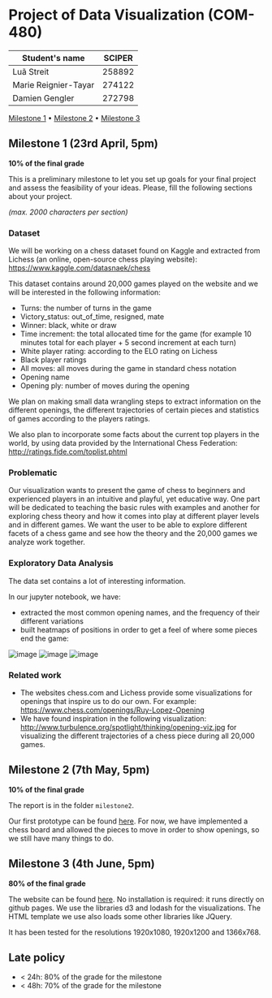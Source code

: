 # Project of Data Visualization (COM-480)

| Student's name | SCIPER |
| -------------- | ------ |
| Luã Streit | 258892 |
| Marie Reignier-Tayar| 274122 |
| Damien Gengler | 272798 |

[Milestone 1](#milestone-1) • [Milestone 2](https://github.com/com-480-data-visualization/data-visualization-project-2021-thelogisticsscoobyganggotridofswagl33d/blob/master/milestone2/Milestone2_dataViz.pdf) • [Milestone 3](#milestone-3)

## Milestone 1 (23rd April, 5pm)

**10% of the final grade**

This is a preliminary milestone to let you set up goals for your final project and assess the feasibility of your ideas.
Please, fill the following sections about your project.

*(max. 2000 characters per section)*

### Dataset

We will be working on a chess dataset found on Kaggle and extracted from Lichess (an online, open-source chess playing website): https://www.kaggle.com/datasnaek/chess

This dataset contains around 20,000 games played on the website and we will be interested in the following information:
  * Turns: the number of turns in the game
  * Victory_status: out_of_time, resigned, mate
  * Winner: black, white or draw
  * Time increment: the total allocated time for the game (for example 10 minutes total for each player + 5 second increment at each turn)
  * White player rating: according to the ELO rating on Lichess
  * Black player ratings
  * All moves: all moves during the game in standard chess notation
  * Opening name
  * Opening ply: number of moves during the opening

We plan on making small data wrangling steps to extract information on the different openings, the different trajectories of certain pieces and statistics of games according to the players ratings.

We also plan to incorporate some facts about the current top players in the world, by using data provided by the International Chess Federation: http://ratings.fide.com/toplist.phtml


### Problematic

Our visualization wants to present the game of chess to beginners and experienced players in an intuitive and playful, yet educative way.
One part will be dedicated to teaching the basic rules with examples and another for exploring chess theory and how it comes into play at different player levels and in different games.
We want the user to be able to explore different facets of a chess game and see how the theory and the 20,000 games we analyze work together.

### Exploratory Data Analysis

The data set contains a lot of interesting information.

In our jupyter notebook, we have:
* extracted the most common opening names, and the frequency of their different variations
* built heatmaps of positions in order to get a feel of where some pieces end the game:

![image](https://user-images.githubusercontent.com/16099301/115878311-b2d77f80-a448-11eb-965b-cab1b65e27bb.png)
![image](https://user-images.githubusercontent.com/16099301/115878327-b834ca00-a448-11eb-990b-6980fafb2efd.png)
![image](https://user-images.githubusercontent.com/16099301/115878341-ba972400-a448-11eb-9fa3-a828ad1a9f97.png)


### Related work

* The websites chess.com and Lichess provide some visualizations for openings that inspire us to do our own. For example: https://www.chess.com/openings/Ruy-Lopez-Opening
* We have found inspiration in the following visualization: http://www.turbulence.org/spotlight/thinking/opening-viz.jpg for visualizing the different trajectories of a chess piece during all 20,000 games.


## Milestone 2 (7th May, 5pm)

**10% of the final grade**

The report is in the folder `milestone2`.

Our first prototype can be found [here](https://com-480-data-visualization.github.io/data-visualization-project-2021-thelogisticsscoobyganggotridofswagl33d/). For now, we have implemented a chess board and allowed the pieces to move in order to show openings, so we still have many things to do.


## Milestone 3 (4th June, 5pm)

**80% of the final grade**

The website can be found [here](https://com-480-data-visualization.github.io/data-visualization-project-2021-thelogisticsscoobyganggotridofswagl33d/).
No installation is required: it runs directly on github pages.
We use the libraries d3 and lodash for the visualizations.
The HTML template we use also loads some other libraries like JQuery.

It has been tested for the resolutions 1920x1080, 1920x1200 and 1366x768.


## Late policy

- < 24h: 80% of the grade for the milestone
- < 48h: 70% of the grade for the milestone

